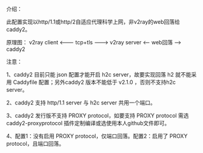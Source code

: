 介绍：

此配置实现以http/1.1或http/2自适应代理科学上网，非v2ray的web回落给caddy2。

原理图：
v2ray client <--- tcp+tls ---> v2ray server <-- web回落 --> caddy2

注意：

1、caddy2 目前只能 json 配置才能开启 h2c server，故要实现回落 h2 就不能采用 Caddyfile 配置；另外caddy2 版本不能低于 v2.1.0 ，否则不支持h2c server。

2、caddy2 支持 http/1.1 server 与 h2c server 共用一个端口。

3、caddy2 发行版不支持 PROXY protocol，如要支持 PROXY protocol 需选 caddy2-proxyprotocol 插件定制编译或选使用本人github文件即可。

4、配置1：没有启用 PROXY protocol，仅端口回落。配置2：启用了 PROXY protocol，且端口回落。
